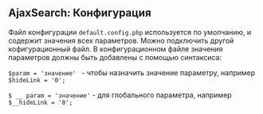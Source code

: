 
<meta http-equiv="Content-Type" content="text/html; charset=utf-8">
<h2>AjaxSearch: Конфигурация</h2>

<p>Файл конфигурации <code>default.config.php</code> используется по умолчанию, и содержит значения всех параметров. Можно подключить другой кофигурационный файл. В конфигурационном файле значения параметров должны быть добавлены с помощью синтаксиса:</p>
<p><code>$param = 'значение' </code> - чтобы назначить значение параметру, например <code>$hideLink = '0';</code></p>
<p><code>$ __ param = 'значение'</code> - для глобального параметра, например <code>$__hideLink = '0';</code></p>